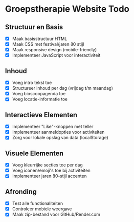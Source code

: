 # Groepstherapie Website Todo

## Structuur en Basis
- [x] Maak basisstructuur HTML
- [x] Maak CSS met festival/jaren 80 stijl
- [x] Maak responsive design (mobile-friendly)
- [x] Implementeer JavaScript voor interactiviteit

## Inhoud
- [x] Voeg intro tekst toe
- [x] Structureer inhoud per dag (vrijdag t/m maandag)
- [x] Voeg bioscoopagenda toe
- [x] Voeg locatie-informatie toe

## Interactieve Elementen
- [x] Implementeer "Like"-knoppen met teller
- [x] Implementeer aanmeldopties voor activiteiten
- [x] Zorg voor lokale opslag van data (localStorage)

## Visuele Elementen
- [x] Voeg kleurrijke secties toe per dag
- [x] Voeg iconen/emoji's toe bij activiteiten
- [x] Implementeer jaren 80-stijl accenten

## Afronding
- [x] Test alle functionaliteiten
- [x] Controleer mobiele weergave
- [x] Maak zip-bestand voor GitHub/Render.com
